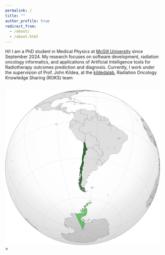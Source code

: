 ```yaml
---
permalink: /
title: ""
author_profile: true
redirect_from: 
  - /about/
  - /about.html
---
```


Hi! I am a PhD student in Medical Physics at  [McGill University](https://www.mcgill.ca) since September 2024. My research focuses on software development, radiation oncology informatics, and applications of Artificial Intelligence tools for Radiotherapy outcomes prediction and diagnosis. Currently, I work under the supervision of Prof. John Kildea, at the [kildedalab](https://kildealab.com), Radiation Oncology Knowledge Sharing (ROKS) team

<br/><img src='/images/chile.png' width="500" height="500">>
